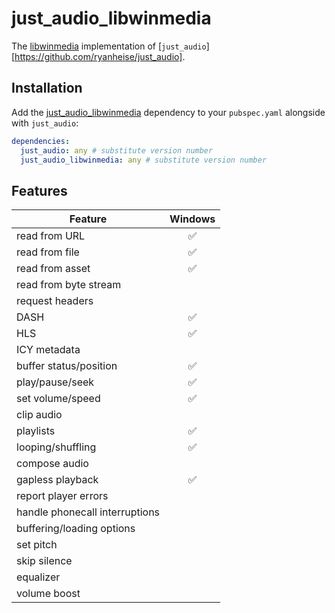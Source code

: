 # just_audio_libwinmedia

The [libwinmedia](https://github.com/harmonoid/libwinmedia/tree/master/flutter#libwinmediadart) implementation of [`just_audio`][https://github.com/ryanheise/just_audio].

## Installation

Add the [just_audio_libwinmedia](https://pub.dev/packages/just_audio_libwinmedia) dependency to your `pubspec.yaml` alongside with `just_audio`:

```yaml
dependencies:
  just_audio: any # substitute version number
  just_audio_libwinmedia: any # substitute version number
```

## Features

| Feature                        | Windows |
| ------------------------------ | :-----: |
| read from URL                  |   ✅    |
| read from file                 |   ✅    |
| read from asset                |   ✅    |
| read from byte stream          |         |
| request headers                |         |
| DASH                           |   ✅    |
| HLS                            |   ✅    |
| ICY metadata                   |         |
| buffer status/position         |   ✅    |
| play/pause/seek                |   ✅    |
| set volume/speed               |   ✅    |
| clip audio                     |         |
| playlists                      |   ✅    |
| looping/shuffling              |   ✅    |
| compose audio                  |         |
| gapless playback               |   ✅    |
| report player errors           |         |
| handle phonecall interruptions |         |
| buffering/loading options      |         |
| set pitch                      |         |
| skip silence                   |         |
| equalizer                      |         |
| volume boost                   |         |
